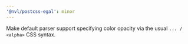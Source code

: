 ```yaml
---
'@nvl/postcss-egal': minor
---
```


Make default parser support specifying color opacity via the usual
`... / <alpha>` CSS syntax.
